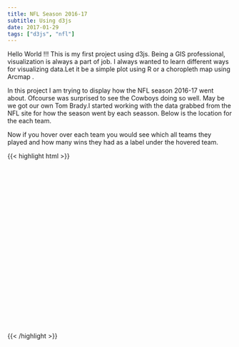```yaml
---
title: NFL Season 2016-17
subtitle: Using d3js
date: 2017-01-29
tags: ["d3js", "nfl"]
---
```


Hello World !!! This is my first project using d3js. Being a GIS professional, visualization is always a part of job.
I always wanted to learn different ways for visualizing data.Let it be a simple plot using R or a choropleth map using Arcmap .

In this project I am trying to display how the NFL season 2016-17 went about. Ofcourse was surprised to see the Cowboys doing so well.
May be we got our own Tom Brady.I started working with the data grabbed from the NFL site for how the season went by each seasson.
Below is the location for the each team.

<!--more-->
Now if you hover over each team you would see which all teams they played
and how many wins they had as a label under the hovered team.

{{< highlight html >}}
<style>
   .land {
   stroke: #ff0f00;
   fill: none;
   }
   .state-boundary {
   fill: none;
   stroke: #000fff;
   }
   .labels {
   fill: #444;
   font-family:arial;
   font-size:0.7em;
   }
   .nflteam-arc {
   fill: none;
   }
   .nflteam:hover .nflteam-arc {
   stroke: #f00;
   }
   .nflteam-cell {
   fill: none;
   stroke: #000;
   stroke-opacity: 0.1;
   pointer-events: all;
   }
   text {
   font: 20px sans-serif;
   text-anchor: middle;
   }
   circle {
  fill: steelblue;
  fill-opacity: .8;
  stroke: #fff;
}
</style>

  <svg width="900" height="640"></svg>

 <script src="https://cdnjs.cloudflare.com/ajax/libs/d3/4.4.4/d3.min.js" type="text/JavaScript"></script>
   <script src="https://cdnjs.cloudflare.com/ajax/libs/d3-queue/3.0.3/d3-queue.min.js"></script>
   <script src="https://cdnjs.cloudflare.com/ajax/libs/topojson/2.2.0/topojson.min.js"></script>
   <script>
   var svg = d3.select("svg"),
       width = +svg.attr("width"),
       height = +svg.attr("height");

   var projection = d3.geoAlbers()
       .translate([width / 2, height / 2])
       .scale(1280);

   var radius = d3.scaleSqrt()
       .domain([0, 100])
       .range([0, 14]);

   var path = d3.geoPath()
       .projection(projection)
       .pointRadius(2.5);

       var circles = svg.append("svg:nflteams")
    .attr("name", "circles");

   var voronoi = d3.voronoi()
       .extent([[-1, -1], [width + 1, height + 1]]);

          d3.queue()
              .defer(d3.json, "us.json")
              .defer(d3.csv, "nflteams.csv", typeTeam)
              .defer(d3.csv, "nflresults2017.csv", typeSeason)
              .await(ready);

              function typeTeam(d) {
              d[0] = +d.longitude;
              d[1] = +d.latitude;
              d.arcs = {type: "MultiLineString", coordinates: []};
              return d;
              }

  function ready(error, us, nflteams, nflresults2017) {
          if (error) throw error;


          var teambyName = d3.map(nflteams, function(d) { return d.name; });

          nflresults2017.forEach(function(nfl2017) {
            var source = teambyName.get(nfl2017.origin),
                target = teambyName.get(nfl2017.destination);
            source.arcs.coordinates.push([source, target]);
            target.arcs.coordinates.push([target, source]);
          });

          nflteams = nflteams
              .filter(function(d) { return d.arcs.coordinates.length; });



          svg.append("path")
              .datum(topojson.feature(us, us.objects.land))
              .attr("class", "land")
              .attr("d", path);

          svg.append("path")
              .datum(topojson.mesh(us, us.objects.states, function(a, b) {return a !== b;}))
              .attr("class", "state-boundary")
              .attr("d", path);

          svg.append("path")
            .datum({type: "MultiPoint", coordinates: nflteams})
            .attr("class", "nflteam-dots")
            .attr("d", path);

        var nflteam = svg.selectAll(".nflteam")
          .data(nflteams)
          .enter().append("g")
            .attr("class", "nflteam");

            nflteam.append("title")
      .text(function(d) { return d.name + "\n" + d.wins + " wins"; });

      nflteam.append("path")
      .attr("class", "nflteam-arc")
      .attr("d", function(d) { return path(d.arcs) })
        .text(function(d){return "test" + d.wins;});

  nflteam.append("path")
      .data(voronoi.polygons(nflteams.map(projection)))
      .attr("class", "nflteam-cell")
      .attr("d", function(d) { return d ? "M" + d.join("L") + "Z" : null; });

      circles.selectAll("circle")
       .data(nflteams)
     .enter().append("svg:circle")
        .attr("r", function(d) { return d.wins*100; });


      }

      function typeSeason(d) {
      d.result= +d.result
;
      return d;
      }


   </script>

{{< /highlight >}}
